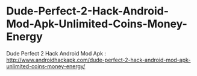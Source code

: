 # Dude-Perfect-2-Hack-Android-Mod-Apk-Unlimited-Coins-Money-Energy
Dude Perfect 2 Hack Android Mod Apk : http://www.androidhackapk.com/dude-perfect-2-hack-android-mod-apk-unlimited-coins-money-energy/
